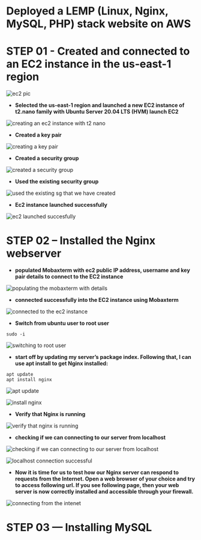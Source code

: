 
# Deployed a LEMP (Linux, Nginx, MySQL, PHP) stack website on AWS

# STEP 01 - Created and connected to an EC2 instance in the us-east-1 region

![ec2 pic](https://github.com/titusnangitech/LEMP-web-stack-implementation-project/assets/128609800/f43b1685-2d20-4b4d-b811-598b7960532c)

- **Selected the us-east-1 region and launched a new EC2 instance of t2.nano family with Ubuntu Server 20.04 LTS (HVM) launch EC2**

![creating an ec2 instance with t2 nano](https://github.com/titusnangitech/LEMP-web-stack-implementation-project/assets/128609800/67ef9089-e6f1-47c8-aa34-a8b757c75876)

- **Created a key pair**

![creating a key pair](https://github.com/titusnangitech/LEMP-web-stack-implementation-project/assets/128609800/2a786407-a7dc-4453-9aad-1b71c6e82796)

- **Created a security group**

![created a security group](https://github.com/titusnangitech/LEMP-web-stack-implementation-project/assets/128609800/f75c3051-822c-45b6-9c1e-c27bc34dcddc)

- **Used the existing security group**

![used the existing sg that we have created](https://github.com/titusnangitech/LEMP-web-stack-implementation-project/assets/128609800/09b6ee80-17ce-4606-8996-ff6b6a5efbfd)

- **Ec2 instance launched successfully**

![ec2 launched succesfully](https://github.com/titusnangitech/LEMP-web-stack-implementation-project/assets/128609800/50e3eced-4a1e-4de3-aa48-5b3b091e3be2)

# STEP 02 – Installed the Nginx webserver

- **populated Mobaxterm with ec2 public IP address, username and key pair details to connect to the EC2 instance**

![populating the mobaxterm with details](https://github.com/titusnangitech/LEMP-web-stack-implementation-project/assets/128609800/547bbb00-0465-40ce-a286-9792cd318fc8)



- **connected successfully into the EC2 instance using Mobaxterm**

![connected to the ec2 instance](https://github.com/titusnangitech/LEMP-web-stack-implementation-project/assets/128609800/f09d2a1a-68d9-47f5-9b24-efc6f5ef52b5)

- **Switch from ubuntu user to root user**

 ```
sudo -i

```
  
  
![switching to root user](https://github.com/titusnangitech/LEMP-web-stack-implementation-project/assets/128609800/cb88f52e-dc1e-4b4d-90f4-49387d12c203)

- **start off by updating my server’s package index. Following that, I can use apt install to get Nginx installed:**

```
apt update
apt install nginx
```
![apt update](https://github.com/titusnangitech/LEMP-web-stack-implementation-project/assets/128609800/cd192bec-dd02-46f5-a709-5a5e7947239f)

![install nginx](https://github.com/titusnangitech/LEMP-web-stack-implementation-project/assets/128609800/642531de-b1e9-4089-8bf1-a3806e81ee4e)


- **Verify that Nginx is running**

![verify that nginx is running](https://github.com/titusnangitech/LEMP-web-stack-implementation-project/assets/128609800/effc6966-8ea9-41bd-a3b5-7062f148d2aa)

  
- **checking if we can connecting to our server from localhost**

![checking if we can connecting to our server from localhost](https://github.com/titusnangitech/LEMP-web-stack-implementation-project/assets/128609800/059f5fb4-552f-4408-a3e7-bccff7379dac)

![localhost connection successful](https://github.com/titusnangitech/LEMP-web-stack-implementation-project/assets/128609800/39a163ac-e048-4fd6-bdec-8df22487daff)

- **Now it is time for us to test how our Nginx server can respond to requests from the Internet. Open a web browser of your choice and try to access following url. If you see following page, then your web server is now correctly installed and accessible through your firewall.**

  
![connecting from the intenet](https://github.com/titusnangitech/LEMP-web-stack-implementation-project/assets/128609800/1997cf0a-89a1-49a8-8ded-ad0ba2f3f874)

# STEP 03 — Installing MySQL


